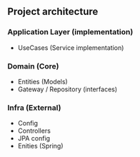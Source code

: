 ## Project architecture

### Application Layer (implementation)

- UseCases (Service implementation)

### Domain (Core)

- Entities (Models)
- Gateway / Repository (interfaces)

### Infra (External)

- Config
- Controllers
- JPA config
- Enities (Spring)